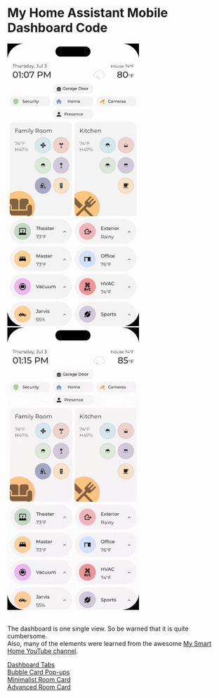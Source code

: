 # My Home Assistant Mobile Dashboard Code
<div>
  <img src="https://github.com/e1miran/HA-Mobile-Dash/blob/main/images/2_dashboard.gif" alt="dashboard 1" width="300"/>
  <img src="https://github.com/e1miran/HA-Mobile-Dash/blob/main/images/1_dashboard.gif" alt="dashboard 2" width="300"/>
</div>
<br>
<p>
  The dashboard is one single view. So be warned that it is quite cumbersome.<br>
  Also, many of the elements were learned from the awesome <a href="https://www.youtube.com/@My_Smart_Home" target="_blank">My Smart Home YouTube channel</a>.  
</p>
<p>
  <a href="https://youtu.be/pQkOaH44Dzo?si=Q57UTvieT67fibX5" target="_blank">Dashboard Tabs</a><br>
  <a href="https://youtu.be/Kk8m2mfJen8?si=lEmYWcwc6l76pxyS" target="_blank">Bubble Card Pop-ups</a><br>
  <a href="https://youtu.be/xiPfEdQ8A08?si=wAHKOuos8E5m5RC2" target="_blank">Minimalist Room Card</a><br>
  <a href="https://youtu.be/_ND-Ba5sS7c?si=enS-tSlvEHYA1Ql4" target="_blank">Advanced Room Card</a><br>
</p>
